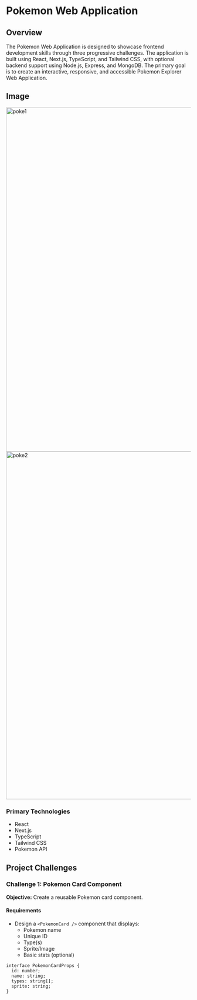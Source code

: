 # Pokemon Web Application

## Overview

The Pokemon Web Application is designed to showcase frontend development skills through three progressive challenges. The application is built using React, Next.js, TypeScript, and Tailwind CSS, with optional backend support using Node.js, Express, and MongoDB. The primary goal is to create an interactive, responsive, and accessible Pokemon Explorer Web Application.

## Image

<img width="936" alt="poke1" src="" />
<img width="947" alt="poke2" src="" />

### Primary Technologies
- React
- Next.js
- TypeScript
- Tailwind CSS
- Pokemon API

## Project Challenges

### Challenge 1: Pokemon Card Component

**Objective:** Create a reusable Pokemon card component.

#### Requirements
- Design a `<PokemonCard />` component that displays:
  - Pokemon name
  - Unique ID
  - Type(s)
  - Sprite/Image
  - Basic stats (optional)

```tsx
interface PokemonCardProps {
  id: number;
  name: string;
  types: string[];
  sprite: string;
}